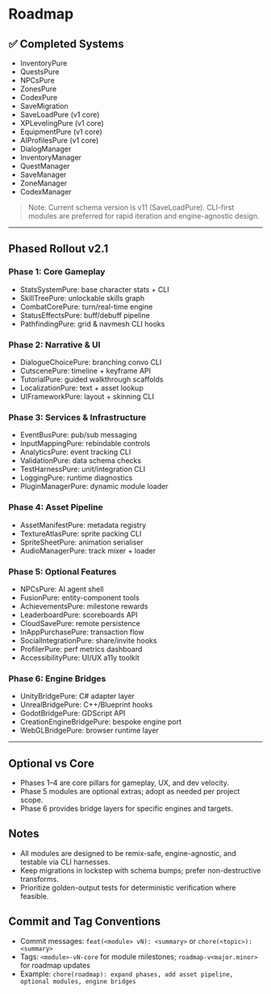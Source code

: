 # Roadmap

## ✅ Completed Systems

- InventoryPure
- QuestsPure
- NPCsPure
- ZonesPure
- CodexPure
- SaveMigration
- SaveLoadPure (v1 core)
- XPLevelingPure (v1 core)
- EquipmentPure (v1 core)
- AIProfilesPure (v1 core)
- DialogManager
- InventoryManager
- QuestManager
- SaveManager
- ZoneManager
- CodexManager

> Note: Current schema version is v11 (SaveLoadPure). CLI-first modules are preferred for rapid iteration and engine-agnostic design.

---

## Phased Rollout v2.1

### Phase 1: Core Gameplay
- StatsSystemPure: base character stats + CLI
- SkillTreePure: unlockable skills graph
- CombatCorePure: turn/real-time engine
- StatusEffectsPure: buff/debuff pipeline
- PathfindingPure: grid & navmesh CLI hooks

### Phase 2: Narrative & UI
- DialogueChoicePure: branching convo CLI
- CutscenePure: timeline + keyframe API
- TutorialPure: guided walkthrough scaffolds
- LocalizationPure: text + asset lookup
- UIFrameworkPure: layout + skinning CLI

### Phase 3: Services & Infrastructure
- EventBusPure: pub/sub messaging
- InputMappingPure: rebindable controls
- AnalyticsPure: event tracking CLI
- ValidationPure: data schema checks
- TestHarnessPure: unit/integration CLI
- LoggingPure: runtime diagnostics
- PluginManagerPure: dynamic module loader

### Phase 4: Asset Pipeline
- AssetManifestPure: metadata registry
- TextureAtlasPure: sprite packing CLI
- SpriteSheetPure: animation serialiser
- AudioManagerPure: track mixer + loader

### Phase 5: Optional Features
- NPCsPure: AI agent shell
- FusionPure: entity-component tools
- AchievementsPure: milestone rewards
- LeaderboardPure: scoreboards API
- CloudSavePure: remote persistence
- InAppPurchasePure: transaction flow
- SocialIntegrationPure: share/invite hooks
- ProfilerPure: perf metrics dashboard
- AccessibilityPure: UI/UX a11y toolkit

### Phase 6: Engine Bridges
- UnityBridgePure: C# adapter layer
- UnrealBridgePure: C++/Blueprint hooks
- GodotBridgePure: GDScript API
- CreationEngineBridgePure: bespoke engine port
- WebGLBridgePure: browser runtime layer

---

## Optional vs Core
- Phases 1–4 are core pillars for gameplay, UX, and dev velocity.
- Phase 5 modules are optional extras; adopt as needed per project scope.
- Phase 6 provides bridge layers for specific engines and targets.

## Notes
- All modules are designed to be remix-safe, engine-agnostic, and testable via CLI harnesses.
- Keep migrations in lockstep with schema bumps; prefer non-destructive transforms.
- Prioritize golden-output tests for deterministic verification where feasible.

## Commit and Tag Conventions
- Commit messages: `feat(<module> vN): <summary>` or `chore(<topic>): <summary>`
- Tags: `<module>-vN-core` for module milestones; `roadmap-v<major.minor>` for roadmap updates
- Example: `chore(roadmap): expand phases, add asset pipeline, optional modules, engine bridges`